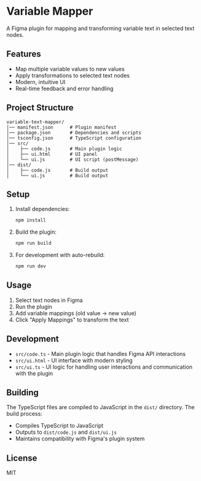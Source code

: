 # Variable Mapper

A Figma plugin for mapping and transforming variable text in selected text nodes.

## Features

- Map multiple variable values to new values
- Apply transformations to selected text nodes
- Modern, intuitive UI
- Real-time feedback and error handling

## Project Structure

```
variable-text-mapper/
│── manifest.json      # Plugin manifest
│── package.json       # Dependencies and scripts
│── tsconfig.json      # TypeScript configuration
│── src/
│    ├── code.js       # Main plugin logic
│    ├── ui.html       # UI panel
│    └── ui.js         # UI script (postMessage)
│── dist/
│    ├── code.js       # Build output
│    └── ui.js         # Build output
```

## Setup

1. Install dependencies:
   ```bash
   npm install
   ```

2. Build the plugin:
   ```bash
   npm run build
   ```

3. For development with auto-rebuild:
   ```bash
   npm run dev
   ```

## Usage

1. Select text nodes in Figma
2. Run the plugin
3. Add variable mappings (old value → new value)
4. Click "Apply Mappings" to transform the text

## Development

- `src/code.ts` - Main plugin logic that handles Figma API interactions
- `src/ui.html` - UI interface with modern styling
- `src/ui.ts` - UI logic for handling user interactions and communication with the plugin

## Building

The TypeScript files are compiled to JavaScript in the `dist/` directory. The build process:
- Compiles TypeScript to JavaScript
- Outputs to `dist/code.js` and `dist/ui.js`
- Maintains compatibility with Figma's plugin system

## License

MIT
